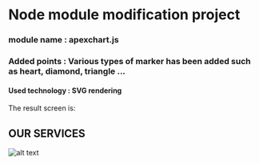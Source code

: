 # Node module modification project
### module name : apexchart.js

### Added points : Various types of marker has been added such as heart, diamond, triangle ...

#### Used technology : SVG rendering

The result screen is:
## OUR SERVICES
![alt text](https://github.com/codefan1125/apex-modified/blob/main/result.png?raw=true)
